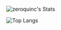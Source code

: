 ![zeroquinc's Stats](https://github-readme-stats.vercel.app/api?username=zeroquinc&theme=vue-dark&show_icons=true&hide_border=true&count_private=true)

![Top Langs](https://github-readme-stats.vercel.app/api/top-langs/?username=zeroquinc&theme=vue-dark)
